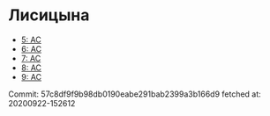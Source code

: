 # Лисицына
- [5: AC](5.md)
- [6: AC](6.md)
- [7: AC](7.md)
- [8: AC](8.md)
- [9: AC](9.md)

Commit: 57c8df9f9b98db0190eabe291bab2399a3b166d9
 fetched at: 20200922-152612
